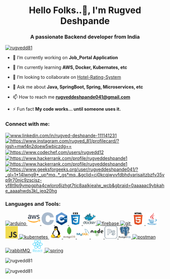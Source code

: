 <h1 align="center">Hello Folks..👋, I'm Rugved Deshpande</h1>
<h3 align="center">A passionate Backend developer from India</h3>

<p align="left"> <a href="https://github.com/ryo-ma/github-profile-trophy"><img src="https://github-profile-trophy.vercel.app/?username=rugvedd81" alt="rugvedd81" /></a> </p>

- 🔭 I’m currently working on **Job_Portal Application**

- 🌱 I’m currently learning **AWS, Docker, Kubernates, etc**

- 👯 I’m looking to collaborate on [Hotel-Rating-System](https://github.com/RugvedD81/Hotel-Rating-Service)

- 💬 Ask me about **Java, SpringBoot, Spring, Microservices, etc**

- 📫 How to reach me **rugveddeshpande041@gmail.com**

- ⚡ Fun fact **My code works... until someone uses it.**

<h3 align="left">Connect with me:</h3>
<p align="left">
<a href="https://linkedin.com/in/www.linkedin.com/in/rugved-deshpande-111141231" target="blank"><img align="center" src="https://raw.githubusercontent.com/rahuldkjain/github-profile-readme-generator/master/src/images/icons/Social/linked-in-alt.svg" alt="www.linkedin.com/in/rugved-deshpande-111141231" height="30" width="40" /></a>
<a href="https://instagram.com/https://www.instagram.com/rugved_81/profilecard/?igsh=mwf4n2doew5wbjczdg==" target="blank"><img align="center" src="https://raw.githubusercontent.com/rahuldkjain/github-profile-readme-generator/master/src/images/icons/Social/instagram.svg" alt="https://www.instagram.com/rugved_81/profilecard/?igsh=mwf4n2doew5wbjczdg==" height="30" width="40" /></a>
<a href="https://www.codechef.com/users/https://www.codechef.com/users/rugvedd12" target="blank"><img align="center" src="https://cdn.jsdelivr.net/npm/simple-icons@3.1.0/icons/codechef.svg" alt="https://www.codechef.com/users/rugvedd12" height="30" width="40" /></a>
<a href="https://www.hackerrank.com/https://www.hackerrank.com/profile/rugveddeshpande1" target="blank"><img align="center" src="https://raw.githubusercontent.com/rahuldkjain/github-profile-readme-generator/master/src/images/icons/Social/hackerrank.svg" alt="https://www.hackerrank.com/profile/rugveddeshpande1" height="30" width="40" /></a>
<a href="https://www.leetcode.com/https://www.hackerrank.com/profile/rugveddeshpande1" target="blank"><img align="center" src="https://raw.githubusercontent.com/rahuldkjain/github-profile-readme-generator/master/src/images/icons/Social/leet-code.svg" alt="https://www.hackerrank.com/profile/rugveddeshpande1" height="30" width="40" /></a>
<a href="https://auth.geeksforgeeks.org/user/https://www.geeksforgeeks.org/user/rugveddeshpande041/?_gl=1*14lwng9*_up*mq..*_gs*mq..&gclid=cj0kcqjwyvfdbhdyarisaitzbzfv35vp9r70njc9zscisz-vf8t9p9ympgpha4cwloro6jzhgt7tic8aalkjealw_wcb&gbraid=0aaaaac9ybkahe_aaaahwds3kl_jeq20hg" target="blank"><img align="center" src="https://raw.githubusercontent.com/rahuldkjain/github-profile-readme-generator/master/src/images/icons/Social/geeks-for-geeks.svg" alt="https://www.geeksforgeeks.org/user/rugveddeshpande041/?_gl=1*14lwng9*_up*mq..*_gs*mq..&gclid=cj0kcqjwyvfdbhdyarisaitzbzfv35vp9r70njc9zscisz-vf8t9p9ympgpha4cwloro6jzhgt7tic8aalkjealw_wcb&gbraid=0aaaaac9ybkahe_aaaahwds3kl_jeq20hg" height="30" width="40" /></a>
</p>

<h3 align="left">Languages and Tools:</h3>
<p align="left"> <a href="https://www.arduino.cc/" target="_blank" rel="noreferrer"> <img src="https://cdn.worldvectorlogo.com/logos/arduino-1.svg" alt="arduino" width="40" height="40"/> </a> <a href="https://aws.amazon.com" target="_blank" rel="noreferrer"> <img src="https://raw.githubusercontent.com/devicons/devicon/master/icons/amazonwebservices/amazonwebservices-original-wordmark.svg" alt="aws" width="40" height="40"/> </a> <a href="https://www.cprogramming.com/" target="_blank" rel="noreferrer"> <img src="https://raw.githubusercontent.com/devicons/devicon/master/icons/c/c-original.svg" alt="c" width="40" height="40"/> </a> <a href="https://www.w3schools.com/cpp/" target="_blank" rel="noreferrer"> <img src="https://raw.githubusercontent.com/devicons/devicon/master/icons/cplusplus/cplusplus-original.svg" alt="cplusplus" width="40" height="40"/> </a> <a href="https://www.w3schools.com/css/" target="_blank" rel="noreferrer"> <img src="https://raw.githubusercontent.com/devicons/devicon/master/icons/css3/css3-original-wordmark.svg" alt="css3" width="40" height="40"/> </a> <a href="https://www.docker.com/" target="_blank" rel="noreferrer"> <img src="https://raw.githubusercontent.com/devicons/devicon/master/icons/docker/docker-original-wordmark.svg" alt="docker" width="40" height="40"/> </a> <a href="https://firebase.google.com/" target="_blank" rel="noreferrer"> <img src="https://www.vectorlogo.zone/logos/firebase/firebase-icon.svg" alt="firebase" width="40" height="40"/> </a> <a href="https://git-scm.com/" target="_blank" rel="noreferrer"> <img src="https://www.vectorlogo.zone/logos/git-scm/git-scm-icon.svg" alt="git" width="40" height="40"/> </a> <a href="https://www.w3.org/html/" target="_blank" rel="noreferrer"> <img src="https://raw.githubusercontent.com/devicons/devicon/master/icons/html5/html5-original-wordmark.svg" alt="html5" width="40" height="40"/> </a> <a href="https://www.java.com" target="_blank" rel="noreferrer"> <img src="https://raw.githubusercontent.com/devicons/devicon/master/icons/java/java-original.svg" alt="java" width="40" height="40"/> </a> <a href="https://developer.mozilla.org/en-US/docs/Web/JavaScript" target="_blank" rel="noreferrer"> <img src="https://raw.githubusercontent.com/devicons/devicon/master/icons/javascript/javascript-original.svg" alt="javascript" width="40" height="40"/> </a> <a href="https://kubernetes.io" target="_blank" rel="noreferrer"> <img src="https://www.vectorlogo.zone/logos/kubernetes/kubernetes-icon.svg" alt="kubernetes" width="40" height="40"/> </a> <a href="https://www.linux.org/" target="_blank" rel="noreferrer"> <img src="https://raw.githubusercontent.com/devicons/devicon/master/icons/linux/linux-original.svg" alt="linux" width="40" height="40"/> </a> <a href="https://www.mongodb.com/" target="_blank" rel="noreferrer"> <img src="https://raw.githubusercontent.com/devicons/devicon/master/icons/mongodb/mongodb-original-wordmark.svg" alt="mongodb" width="40" height="40"/> </a> <a href="https://www.mysql.com/" target="_blank" rel="noreferrer"> <img src="https://raw.githubusercontent.com/devicons/devicon/master/icons/mysql/mysql-original-wordmark.svg" alt="mysql" width="40" height="40"/> </a> <a href="https://nodejs.org" target="_blank" rel="noreferrer"> <img src="https://raw.githubusercontent.com/devicons/devicon/master/icons/nodejs/nodejs-original-wordmark.svg" alt="nodejs" width="40" height="40"/> </a> <a href="https://www.photoshop.com/en" target="_blank" rel="noreferrer"> <img src="https://raw.githubusercontent.com/devicons/devicon/master/icons/photoshop/photoshop-line.svg" alt="photoshop" width="40" height="40"/> </a> <a href="https://www.postgresql.org" target="_blank" rel="noreferrer"> <img src="https://raw.githubusercontent.com/devicons/devicon/master/icons/postgresql/postgresql-original-wordmark.svg" alt="postgresql" width="40" height="40"/> </a> <a href="https://postman.com" target="_blank" rel="noreferrer"> <img src="https://www.vectorlogo.zone/logos/getpostman/getpostman-icon.svg" alt="postman" width="40" height="40"/> </a> <a href="https://www.rabbitmq.com" target="_blank" rel="noreferrer"> <img src="https://www.vectorlogo.zone/logos/rabbitmq/rabbitmq-icon.svg" alt="rabbitMQ" width="40" height="40"/> </a> <a href="https://reactjs.org/" target="_blank" rel="noreferrer"> <img src="https://raw.githubusercontent.com/devicons/devicon/master/icons/react/react-original-wordmark.svg" alt="react" width="40" height="40"/> </a> <a href="https://spring.io/" target="_blank" rel="noreferrer"> <img src="https://www.vectorlogo.zone/logos/springio/springio-icon.svg" alt="spring" width="40" height="40"/> </a> </p>

<p><img align="center" src="https://github-readme-stats.vercel.app/api/top-langs?username=rugvedd81&show_icons=true&locale=en&layout=compact" alt="rugvedd81" /></p>

<p><img align="center" src="https://github-readme-streak-stats.herokuapp.com/?user=rugvedd81&" alt="rugvedd81" /></p>
